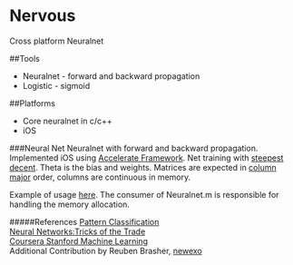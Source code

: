 Nervous
=========

Cross platform Neuralnet

##Tools
  - Neuralnet - forward and backward propagation
  - Logistic - sigmoid

##Platforms
  - Core neuralnet in c/c++
  - iOS

###Neural Net
Neuralnet with forward and backward propagation.  Implemented iOS using [Accelerate Framework](https://developer.apple.com/library/mac/documentation/Accelerate/Reference/AccelerateFWRef/_index.html).  Net training with [steepest decent](http://en.wikipedia.org/wiki/Gradient_descent).  Theta is the bias and weights.  Matrices are expected in [column major](http://en.wikipedia.org/wiki/Row-major_order#Column-major_order) order, columns are continuous in memory.

Example of usage [here](https://github.com/horixon/data-tools/blob/master/Neuralnet/NeuralnetTests/NeuralnetTests.m).  The consumer of Neuralnet.m is responsible for handling the memory allocation.

#####References
[Pattern Classification](http://www.wiley.com/WileyCDA/WileyTitle/productCd-0471056693.html)  
[Neural Networks:Tricks of the Trade](http://rd.springer.com/book/10.1007/978-3-642-35289-8)  
[Coursera Stanford Machine Learning](https://www.coursera.org/course/ml)  
Additional Contribution by Reuben Brasher, [newexo](https://github.com/newexo)

[justin wagle]:https://github.com/horixon
[reuben brasher]:https://github.com/newexo
